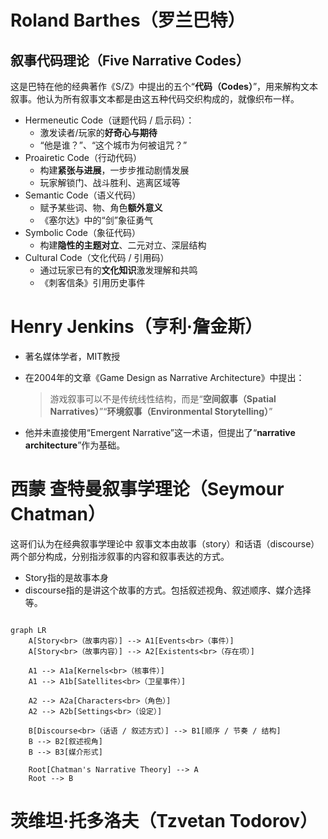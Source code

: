 

# Roland Barthes（罗兰巴特）



## 叙事代码理论（Five Narrative Codes）

这是巴特在他的经典著作《S/Z》中提出的五个“**代码（Codes）**”，用来解构文本叙事。他认为所有叙事文本都是由这五种代码交织构成的，就像织布一样。



- Hermeneutic Code（谜题代码 / 启示码）：
	- 激发读者/玩家的**好奇心与期待**
	- “他是谁？”、“这个城市为何被诅咒？”
- Proairetic Code（行动代码）
	- 构建**紧张与进展**，一步步推动剧情发展
	- 玩家解锁门、战斗胜利、逃离区域等
- Semantic Code（语义代码）
	- 赋予某些词、物、角色**额外意义**
	- 《塞尔达》中的“剑”象征勇气
- Symbolic Code（象征代码）
	- 构建**隐性的主题对立**、二元对立、深层结构
- Cultural Code（文化代码 / 引用码）
	- 通过玩家已有的**文化知识**激发理解和共鸣
	- 《刺客信条》引用历史事件



# Henry Jenkins（亨利·詹金斯）


- 著名媒体学者，MIT教授
    
- 在2004年的文章《Game Design as Narrative Architecture》中提出：
    
    > 游戏叙事可以不是传统线性结构，而是“**空间叙事（Spatial Narratives）**”“**环境叙事（Environmental Storytelling）**”
    
- 他并未直接使用“Emergent Narrative”这一术语，但提出了“**narrative architecture**”作为基础。





# 西蒙 查特曼叙事学理论（Seymour Chatman）



这哥们认为在经典叙事学理论中 叙事文本由故事（story）和话语（discourse）两个部分构成，分别指涉叙事的内容和叙事表达的方式。


- Story指的是故事本身
- discourse指的是讲这个故事的方式。包括叙述视角、叙述顺序、媒介选择等。





```mermaid

graph LR 
    A[Story<br>（故事内容）] --> A1[Events<br>（事件）]
    A[Story<br>（故事内容）] --> A2[Existents<br>（存在项）]

    A1 --> A1a[Kernels<br>（核事件）]
    A1 --> A1b[Satellites<br>（卫星事件）]

    A2 --> A2a[Characters<br>（角色）]
    A2 --> A2b[Settings<br>（设定）]

    B[Discourse<br>（话语 / 叙述方式）] --> B1[顺序 / 节奏 / 结构]
    B --> B2[叙述视角]
    B --> B3[媒介形式]

    Root[Chatman's Narrative Theory] --> A
    Root --> B
```




# 茨维坦·托多洛夫（Tzvetan Todorov）



